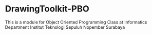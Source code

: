 # DrawingToolkit-PBO
This is a module for Object Oriented Programming Class at Informatics Department Institut Teknologi Sepuluh Nopember Surabaya
